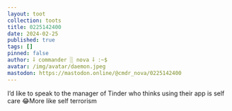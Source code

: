 ```yaml
---
layout: toot
collection: toots
title: 0225142400
date: 2024-02-25
published: true
tags: []
pinned: false
author: ⸸ commander ░ nova ⸸ :~$
avatar: /img/avatar/daemon.jpeg
mastodon: https://mastodon.online/@cmdr_nova/0225142400
---
```


I’d like to speak to the manager of Tinder who thinks using their app is self care 😂More like self terrorism

